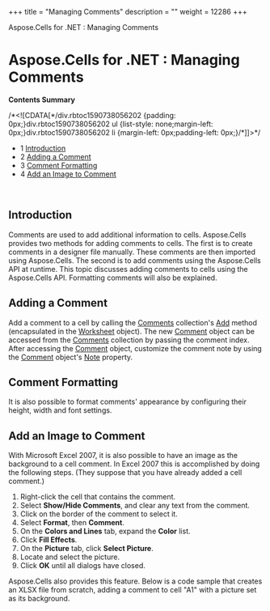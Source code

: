+++
title = "Managing Comments" 
description = "" 
weight = 12286 
+++

Aspose.Cells for .NET : Managing Comments  

# Aspose.Cells for .NET : Managing Comments


**Contents Summary**

/\*<!\[CDATA\[\*/div.rbtoc1590738056202 {padding: 0px;}div.rbtoc1590738056202 ul {list-style: none;margin-left: 0px;}div.rbtoc1590738056202 li {margin-left: 0px;padding-left: 0px;}/\*\]\]>\*/

*   1 [Introduction](#ManagingComments-Introduction)
*   2 [Adding a Comment](#ManagingComments-AddingaComment)
*   3 [Comment Formatting](#ManagingComments-CommentFormatting)
*   4 [Add an Image to Comment](#ManagingComments-AddanImagetoComment)

 

## Introduction

Comments are used to add additional information to cells. Aspose.Cells provides two methods for adding comments to cells. The first is to create comments in a designer file manually. These comments are then imported using Aspose.Cells. The second is to add comments using the Aspose.Cells API at runtime. This topic discusses adding comments to cells using the Aspose.Cells API. Formatting comments will also be explained.

## Adding a Comment

Add a comment to a cell by calling the [Comments](https://apireference.aspose.com/net/cells/aspose.cells/commentcollection) collection's [Add](https://apireference.aspose.com/net/cells/aspose.cells/commentcollection/methods/add/index) method (encapsulated in the [Worksheet](https://apireference.aspose.com/net/cells/aspose.cells/worksheet) object). The new [Comment](https://apireference.aspose.com/net/cells/aspose.cells/comment) object can be accessed from the [Comments](https://apireference.aspose.com/net/cells/aspose.cells/commentcollection) collection by passing the comment index. After accessing the [Comment](https://apireference.aspose.com/net/cells/aspose.cells/comment) object, customize the comment note by using the [Comment](https://apireference.aspose.com/net/cells/aspose.cells/comment) object's [Note](https://apireference.aspose.com/net/cells/aspose.cells/comment/properties/note) property.

## Comment Formatting

It is also possible to format comments' appearance by configuring their height, width and font settings.

## Add an Image to Comment

With Microsoft Excel 2007, it is also possible to have an image as the background to a cell comment. In Excel 2007 this is accomplished by doing the following steps. (They suppose that you have already added a cell comment.)

1.  Right-click the cell that contains the comment.
2.  Select **Show/Hide Comments**, and clear any text from the comment.
3.  Click on the border of the comment to select it.
4.  Select **Format**, then **Comment**.
5.  On the **Colors and Lines** tab, expand the **Color** list.
6.  Click **Fill Effects**.
7.  On the **Picture** tab, click **Select Picture**.
8.  Locate and select the picture.
9.  Click **OK** until all dialogs have closed.

Aspose.Cells also provides this feature. Below is a code sample that creates an XLSX file from scratch, adding a comment to cell "A1" with a picture set as its background.

